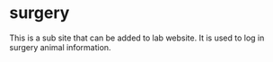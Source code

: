# surgery
This is a sub site that can be added to lab website. It is used to log in surgery animal information.
